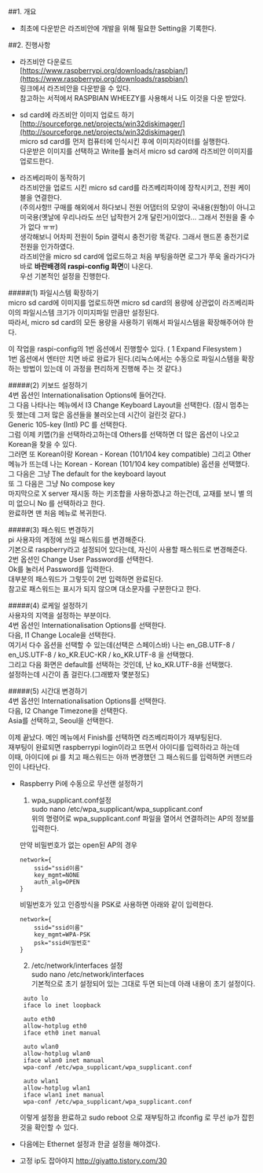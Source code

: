 ##1. 개요  
- 최초에 다운받은 라즈비안에 개발을 위해 필요한 Setting을 기록한다.  

##2. 진행사항  
- 라즈비안 다운로드  
[https://www.raspberrypi.org/downloads/raspbian/](https://www.raspberrypi.org/downloads/raspbian/)  
링크에서 라즈비안을 다운받을 수 있다.  
참고하는 서적에서 RASPBIAN WHEEZY를 사용해서 나도 이것을 다운 받았다.  

- sd card에 라즈비안 이미지 업로드 하기  
[http://sourceforge.net/projects/win32diskimager/](http://sourceforge.net/projects/win32diskimager/)  
micro sd card를 먼저 컴퓨터에 인식시킨 후에 이미지라이터를 실행한다.  
다운받은 이미지를 선택하고 Write를 눌러서 micro sd card에 라즈비안 이미지를 업로드한다.  

- 라즈베리파이 동작하기  
라즈비안을 업로드 시킨 micro sd card를 라즈베리파이에 장착시키고, 전원 케이블을 연결한다.  
(주의사항!! 구매를 해외에서 하다보니 전원 어댑터의 모양이 국내용(원형)이 아니고 미국용(옛날에 우리나라도 쓰던 납작한거 2개 달린거)이었다... 그래서 전원을 줄 수가 없다 ㅠㅠ)  
생각해보니 어차피 전원이 5pin 갤럭시 충전기랑 똑같다. 그래서 핸드폰 충전기로 전원을 인가하였다.  
라즈비안을 micro sd card에 업로드하고 처음 부팅을하면 로그가 쭈욱 올라가다가 바로 **바란배경의 raspi-config 화면**이 나온다.  
우선 기본적인 설정을 진행한다.  

#####(1) 파일시스템 확장하기  
micro sd card에 이미지를 업로드하면 micro sd card의 용량에 상관없이 라즈베리파이의 파일시스템 크기가 이미지파일 만큼만 설정된다.  
따라서, micro sd card의 모든 용량을 사용하기 위해서 파일시스템을 확장해주어야 한다.  

이 작업을 raspi-config의 1번 옵션에서 진행할수 있다.  ( 1 Expand Filesystem )  
1번 옵션에서 엔터만 치면 바로 완료가 된다.(리눅스에서는 수동으로 파일시스템을 확장하는 방법이 있는데 이 과정을 편리하게 진행해 주는 것 같다.)  

#####(2) 키보드 설정하기  
4번 옵션인 Internationalisation Options에 들어간다.  
그 다음 나타나는 메뉴에서 I3 Change Keyboard Layout을 선택한다. (잠시 멈추는 듯 했는데 그저 많은 옵션들을 불러오는데 시간이 걸린것 같다.)  
Generic 105-key (Intl) PC 를 선택한다.  
그럼 이제 키맵(?)을 선택하라고하는데 Others를 선택하면 더 많은 옵션이 나오고 Korean을 찾을 수 있다.  
그러면 또 Korean이랑 Korean - Korean (101/104 key compatible) 그리고 Other 메뉴가 뜨는데 나는 Korean - Korean (101/104 key compatible) 옵션을 선택했다.  
그 다음은 그냥 The default for the keyboard layout  
또 그 다음은 그냥 No compose key  
마지막으로 X server 재시동 하는 키조합을 사용하겠냐고 하는건데, 교재를 보니 별 의미 없으니 No 를 선택하라고 한다.  
완료하면 맨 처음 메뉴로 복귀한다.  

#####(3) 패스워드 변경하기  
pi 사용자의 계정에 쓰일 패스워드를 변경해준다.  
기본으로 raspberry라고 설정되어 있다는데, 자신이 사용할 패스워드로 변경해준다.  
2번 옵션인 Change User Password를 선택한다.  
Ok를 눌러서 Password를 입력한다.  
대부분의 패스워드가 그렇듯이 2번 입력하면 완료된다.  
참고로 패스워드는 표시가 되지 않으며 대소문자를 구분한다고 한다.  

#####(4) 로케일 설정하기  
사용자의 지역을 설정하는 부분이다.  
4번 옵션인 Internationalisation Options를 선택한다.  
다음, I1 Change Locale을 선택한다.  
여기서 다수 옵션을 선택할 수 있는데(선택은 스페이스바) 나는 en_GB.UTF-8 / en_US.UTF-8 / ko_KR.EUC-KR / ko_KR.UTF-8 을 선택했다.  
그리고 다음 화면은 default를 선택하는 것인데, 난 ko_KR.UTF-8을 선택했다.  
설정하는데 시간이 좀 걸린다.(그래봤자 몇분정도)  

#####(5) 시간대 변경하기  
4번 옵션인 Internationalisation Options를 선택한다.  
다음, I2 Change Timezone을 선택한다.  
Asia를 선택하고, Seoul을 선택한다.  

이제 끝났다. 메인 메뉴에서 Finish를 선택하면 라즈베리파이가 재부팅된다.  
재부팅이 완료되면 raspberrypi login이라고 뜨면서 아이디를 입력하라고 하는데  
이때, 아이디에 pi 를 치고 패스워드는 아까 변경했던 그 패스워드를 입력하면 커맨드라인이 나타난다.  


- Raspberry Pi에 수동으로 무선랜 설정하기  

    1) wpa_supplicant.conf설정  
    sudo nano /etc/wpa_supplicant/wpa_supplicant.conf  
    위의 명령어로 wpa_supplicant.conf 파일을 열어서 연결하려는 AP의 정보를 입력한다.  
    
    만약 비밀번호가 없는 open된 AP의 경우  
    ```
    network={  
        ssid="ssid이름"  
        key_mgmt=NONE  
        auth_alg=OPEN  
    }  
    ```

    비밀번호가 있고 인증방식을 PSK로 사용하면 아래와 같이 입력한다.  
    ```
    network={  
        ssid="ssid이름"  
        key_mgmt=WPA-PSK  
        psk="ssid비밀번호"  
    }  
    ```
    
    2) /etc/network/interfaces 설정  
    sudo nano /etc/network/interfaces  
    기본적으로 초기 설정되어 있는 그대로 두면 되는데 아래 내용이 초기 설정이다.  
    ```
     auto lo
     iface lo inet loopback
     
     auto eth0
     allow-hotplug eth0
     iface eth0 inet manual
     
     auto wlan0
     allow-hotplug wlan0
     iface wlan0 inet manual
     wpa-conf /etc/wpa_supplicant/wpa_supplicant.conf
     
     auto wlan1
     allow-hotplug wlan1
     iface wlan1 inet manual
     wpa-conf /etc/wpa_supplicant/wpa_supplicant.conf
    ```

    이렇게 설정을 완료하고 sudo reboot 으로 재부팅하고 ifconfig 로 무선 ip가 잡힌것을 확인할 수 있다.  
    
- 다음에는 Ethernet 설정과 한글 설정을 해야겠다.  
- 고정 ip도 잡아야지 http://giyatto.tistory.com/30
